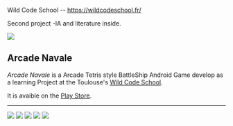 Wild Code School -- https://wildcodeschool.fr/

Second project -IA and literature inside.

 
 
 ![](https://lh3.googleusercontent.com/hMnXFS5UVjfvha3ZWBvecJ5StdtHJubn2ao6x75LqZ2hPNRUzfu_XmVqE2p8n2DL5smr=w300-rw) 
 
 **Arcade Navale**
-------------------------

_Arcade Navale_ is a Arcade Tetris style BattleShip Android Game develop as  a learning Project at the Toulouse's [Wild Code School](https://wildcodeschool.fr/toulouse/).

It is avaible on the [Play Store](https://play.google.com/store/apps/details?id=fr.wcs.battlegeek&hl=fr).

-------------------------

![](https://lh3.googleusercontent.com/2OsbRvpE08WqN-Wqf0fmAvrr1Dik7M6_Vh0HR47ki7rl2ciks8zEHrN8lqzsQdXjngIm=h310-rw)	 ![](https://lh3.googleusercontent.com/ohE_2hxlMyTM2UmKg2Z4uvIdlK2RUD11hh6kK30dcvqmoGEuJtYBELnhs2JLUuY49ho=h310-rw) ![](https://lh3.googleusercontent.com/JK7CT3rjwsWdDMcp3eM2BYGcVfOgJFnMCG-FsbqccoLP3LsGGmSvAThmmm5d_ZFchh8=h310-rw)		 ![](https://lh3.googleusercontent.com/jbdNLr_XzaX45y7CKdc_kpg7A6oAaJtaogNhRSrpBPv43a-SmCQJ35J15fBYA7MJ-Q=h310-rw)
![](https://lh3.googleusercontent.com/AiefTdlr4WXcjlpdWwPEtZsoxV-dNhCPWdAUfHkRVBeOQSG144w9gC2rsMs_otMjpfU=h310-rw)
